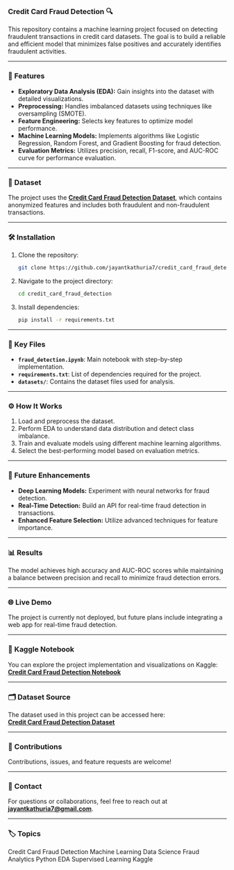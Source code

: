 ### Credit Card Fraud Detection 🔍

This repository contains a machine learning project focused on detecting fraudulent transactions in credit card datasets. The goal is to build a reliable and efficient model that minimizes false positives and accurately identifies fraudulent activities.

---

### 🚀 Features
- **Exploratory Data Analysis (EDA):** Gain insights into the dataset with detailed visualizations.  
- **Preprocessing:** Handles imbalanced datasets using techniques like oversampling (SMOTE).  
- **Feature Engineering:** Selects key features to optimize model performance.  
- **Machine Learning Models:** Implements algorithms like Logistic Regression, Random Forest, and Gradient Boosting for fraud detection.  
- **Evaluation Metrics:** Utilizes precision, recall, F1-score, and AUC-ROC curve for performance evaluation.  

---

### 📂 Dataset  
The project uses the **[Credit Card Fraud Detection Dataset](https://www.kaggle.com/code/jayantkathuria/credit-card-fraud-detection)**, which contains anonymized features and includes both fraudulent and non-fraudulent transactions.  

---

### 🛠️ Installation  
1. Clone the repository:  
   ```bash
   git clone https://github.com/jayantkathuria7/credit_card_fraud_detection.git
   ```  
2. Navigate to the project directory:  
   ```bash
   cd credit_card_fraud_detection
   ```  
3. Install dependencies:  
   ```bash
   pip install -r requirements.txt
   ```  

---

### 🔑 Key Files  
- **`fraud_detection.ipynb`**: Main notebook with step-by-step implementation.  
- **`requirements.txt`**: List of dependencies required for the project.  
- **`datasets/`**: Contains the dataset files used for analysis.  

---

### ⚙️ How It Works  
1. Load and preprocess the dataset.  
2. Perform EDA to understand data distribution and detect class imbalance.  
3. Train and evaluate models using different machine learning algorithms.  
4. Select the best-performing model based on evaluation metrics.  

---

### 🌟 Future Enhancements  
- **Deep Learning Models:** Experiment with neural networks for fraud detection.  
- **Real-Time Detection:** Build an API for real-time fraud detection in transactions.  
- **Enhanced Feature Selection:** Utilize advanced techniques for feature importance.  

---

### 📊 Results  
The model achieves high accuracy and AUC-ROC scores while maintaining a balance between precision and recall to minimize fraud detection errors.  

---

### 🌐 Live Demo  
The project is currently not deployed, but future plans include integrating a web app for real-time fraud detection.  

---

### 📔 Kaggle Notebook  
You can explore the project implementation and visualizations on Kaggle:  
[**Credit Card Fraud Detection Notebook**](https://www.kaggle.com/code/jayantkathuria/credit-card-fraud-detection/notebook)  

---

### 🗂 Dataset Source  
The dataset used in this project can be accessed here:  
[**Credit Card Fraud Detection Dataset**](https://www.kaggle.com/mlg-ulb/creditcardfraud)  

---

### 🤝 Contributions  
Contributions, issues, and feature requests are welcome!  

---

### 📧 Contact  
For questions or collaborations, feel free to reach out at **jayantkathuria7@gmail.com**.  

---

### 🏷️ Topics  
Credit Card Fraud Detection Machine Learning Data Science Fraud Analytics Python EDA Supervised Learning Kaggle
